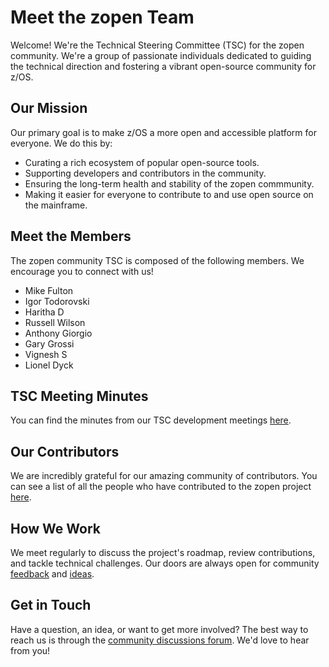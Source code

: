# Meet the zopen Team

Welcome! We're the Technical Steering Committee (TSC) for the zopen community. We're a group of passionate individuals dedicated to guiding the technical direction and fostering a vibrant open-source community for z/OS.

## Our Mission

Our primary goal is to make z/OS a more open and accessible platform for everyone. We do this by:

*   Curating a rich ecosystem of popular open-source tools.
*   Supporting developers and contributors in the community.
*   Ensuring the long-term health and stability of the zopen commmunity.
*   Making it easier for everyone to contribute to and use open source on the mainframe.

## Meet the Members

The zopen community TSC is composed of the following members. We encourage you to connect with us!

*   Mike Fulton
*   Igor Todorovski
*   Haritha D
*   Russell Wilson
*   Anthony Giorgio
*   Gary Grossi
*   Vignesh S
*   Lionel Dyck

## TSC Meeting Minutes

You can find the minutes from our TSC development meetings [here](https://github.com/zopencommunity/meta/wiki/Development-Minutes).

## Our Contributors

We are incredibly grateful for our amazing community of contributors. You can see a list of all the people who have contributed to the zopen project [here](https://insights.linuxfoundation.org/project/zopen/contributors).

## How We Work

We meet regularly to discuss the project's roadmap, review contributions, and tackle technical challenges. Our doors are always open for community [feedback](https://github.com/zopencommunity/meta/issues) and [ideas](https://github.com/orgs/zopencommunity/discussions).

## Get in Touch

Have a question, an idea, or want to get more involved? The best way to reach us is through the [community discussions forum](https://github.com/orgs/zopencommunity/discussions). We'd love to hear from you!
